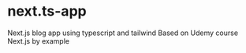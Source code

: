 # next.ts-app
Next.js blog app using typescript and tailwind
Based on Udemy course Next.js by example
